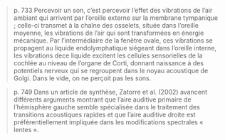 > p. 733
> Percevoir un son, c’est percevoir l’effet des vibrations de l’air ambiant qui arrivent par l’oreille externe sur la membrane tympanique ; celle-ci transmet à la chaîne des osselets, située dans l’oreille moyenne, les vibrations de l’air qui sont transformées en énergie mécanique. Par l’intermédiaire de la fenêtre ovale, ces vibrations se propagent au liquide endolymphatique siégeant dans l’oreille interne, les vibrations dece  liquide  excitent  les  cellules  sensorielles  de  la  cochlée  au  niveau  de  l’organe  de Corti,  donnant  naissance  à  des  potentiels  nerveux  qui  se  regroupent  dans  le  noyau acoustique de Golgi. Dans le vide, on ne perçoit pas les sons.

> p. 749
> Dans  un  article  de  synthèse, Zatorre et al. (2002) avancent différents arguments montrant que l’aire auditive primaire de l’hémisphère gauche semble spécialisée dans le traitement des transitions acoustiques rapides et que l’aire auditive droite est préférentiellement impliquée dans les modifications spectrales « lentes ».